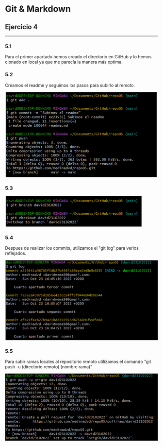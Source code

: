 # Git & Markdown

## Ejercicio 4

***

### **5.1**

Para el primer apartado hemos creado el directorio en GitHub y lo hemos clonado en local ya que me parecía la manera más optima.

### **5.2**

Creamos el readme y seguimos los pasos para subirlo al remoto.

![Primera captura](imagenes/1.png)

### **5.3**

![Segunda captura](imagenes/2.png)

### **5.4**

Despues de realizar los commits, utilizamos el "git log" para verlos reflejados.

![Tercera captura](imagenes/3.png)

### **5.5**

Para subir ramas locales al repositorio remoto utilizamos el comando "git push -u (directorio remoto) (nombre rama)"

![Cuarta captura](imagenes/4.png)
